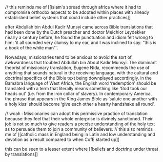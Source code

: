 // this reminds me of [[islam's spread through africa where it had to compromise orthodox aspects to be adopted within places with already established belief systems that could include other practices]]

after Abdullah bin Abdul Kadir Munsyi came across Bible translations that had been done by the Dutch preacher and doctor Melchior Leydekker nearly a century before, he found the punctuation and idiom felt wrong to him: ‘it all sounded very clumsy to my ear, and I was inclined to say: “this is a book of the white man” ’.

Nowadays, missionaries tend to be anxious to avoid the sort of awkwardness that troubled Abdullah bin Abdul Kadir Munsyi. The dominant theorist of missionary translation, Eugene Nida, recommends the use of anything that sounds natural in the receiving language, with the cultural and doctrinal specifics of the Bible text being downplayed accordingly. In the Bamabra language of West Africa, the English word ‘redemption’ should be translated with a term that literally means something like ‘God took our heads out’ (i.e. from the iron collar of slavery). In contemporary America, the phrase that appears in the King James Bible as ‘salute one another with a holy kiss’ should become ‘give each other a hearty handshake all round’.

// woah 
: Missionaries can adopt this permissive practice of translation because they feel that their whole enterprise is divinely sanctioned. Their job is not so much to give readers a precise understanding of the holy text as to persuade them to join a community of believers.
// this also reminds me of [[catholic mass in England being in Latin and low understanding and devotion as a result compared to when CofE started up]]


this can be seen to a lesser extent where [[beliefs and doctrine under threat by translations]]
